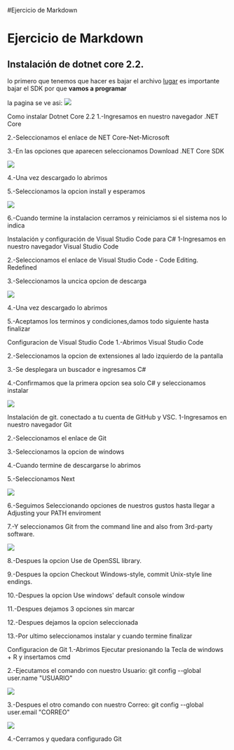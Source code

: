 #Ejercicio de Markdown

# Ejercicio de Markdown

## Instalación de dotnet core 2.2.

lo primero que tenemos que hacer es bajar el archivo
[lugar](https://dotnet.microsoft.com/download/dotnet-core/3.0)
es importante bajar el SDK por que **vamos a programar**

la pagina se ve asi:
![](./Imagen_01.png)

Como instalar Dotnet Core 2.2
1.-Ingresamos en nuestro navegador .NET Core

2.-Seleccionamos el enlace de NET Core-Net-Microsoft

3.-En las opciones que aparecen seleccionamos Download .NET Core SDK

![](./Imagen_02.png)

4.-Una vez descargado lo abrimos

5.-Seleccionamos la opcion install y esperamos

![](./Imagen_03.png)

6.-Cuando termine la instalacion cerramos y reiniciamos si el sistema nos lo indica

Instalación y configuración de Visual Studio Code para C#
1-Ingresamos en nuestro navegador Visual Studio Code

2.-Seleccionamos el enlace de Visual Studio Code - Code Editing. Redefined

3.-Seleccionamos la uncica opcion de descarga

![](./Imagen_04.png)

4.-Una vez descargado lo abrimos

5.-Aceptamos los terminos y condiciones,damos todo siguiente hasta finalizar

Configuracion de Visual Studio Code
1.-Abrimos Visual Studio Code

2.-Seleccionamos la opcion de extensiones al lado izquierdo de la pantalla

3.-Se desplegara un buscador e ingresamos C#

4.-Confirmamos que la primera opcion sea solo C# y seleccionamos instalar

![](./Imagen_05.png)

Instalación de git. conectado a tu cuenta de GitHub y VSC.
1-Ingresamos en nuestro navegador Git

2.-Seleccionamos el enlace de Git

3.-Seleccionamos la opcion de windows

4.-Cuando termine de descargarse lo abrimos

5.-Seleccionamos Next

![](./Imagen_06.png)

6.-Seguimos Seleccionando opciones de nuestros gustos hasta llegar a Adjusting your PATH enviroment

7.-Y seleccionamos Git from the command line and also from 3rd-party software.

![](./Imagen_07.png)

8.-Despues la opcion Use de OpenSSL library.

9.-Despues la opcion Checkout Windows-style, commit Unix-style line endings.

10.-Despues la opcion Use windows' default console window

11.-Despues dejamos 3 opciones sin marcar

12.-Despues dejamos la opcion seleccionada

13.-Por ultimo seleccionamos instalar y cuando termine finalizar

Configuracion de Git
1.-Abrimos Ejecutar presionando la Tecla de windows + R y insertamos cmd

2.-Ejecutamos el comando con nuestro Usuario: git config --global user.name "USUARIO"

![](./Imagen_08.png)

3.-Despues el otro comando con nuestro Correo: git config --global user.email "CORREO"

![](./Imagen_09.png)

4.-Cerramos y quedara configurado Git
